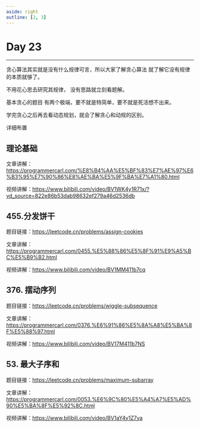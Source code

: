 ```yaml
---
aside: right
outline: [2, 3]
---
```


# Day 23

---

贪心算法其实就是没有什么规律可言，所以大家了解贪心算法 就了解它没有规律的本质就够了。

不用花心思去研究其规律， 没有思路就立刻看题解。

基本贪心的题目 有两个极端，要不就是特简单，要不就是死活想不出来。

学完贪心之后再去看动态规划，就会了解贪心和动规的区别。

详细布置

## 理论基础

文章讲解：https://programmercarl.com/%E8%B4%AA%E5%BF%83%E7%AE%97%E6%B3%95%E7%90%86%E8%AE%BA%E5%9F%BA%E7%A1%80.html

视频讲解：https://www.bilibili.com/video/BV1WK4y1R71x/?vd_source=822e86b53dab98632ef279a46d2536db

## 455.分发饼干

题目链接：https://leetcode.cn/problems/assign-cookies

文章讲解：https://programmercarl.com/0455.%E5%88%86%E5%8F%91%E9%A5%BC%E5%B9%B2.html

视频讲解：https://www.bilibili.com/video/BV1MM411b7cq

## 376. 摆动序列

题目链接：https://leetcode.cn/problems/wiggle-subsequence

文章讲解：https://programmercarl.com/0376.%E6%91%86%E5%8A%A8%E5%BA%8F%E5%88%97.html

视频讲解：https://www.bilibili.com/video/BV17M411b7NS

## 53. 最大子序和

题目链接：https://leetcode.cn/problems/maximum-subarray

文章讲解：https://programmercarl.com/0053.%E6%9C%80%E5%A4%A7%E5%AD%90%E5%BA%8F%E5%92%8C.html

视频讲解：https://www.bilibili.com/video/BV1aY4y1Z7ya
